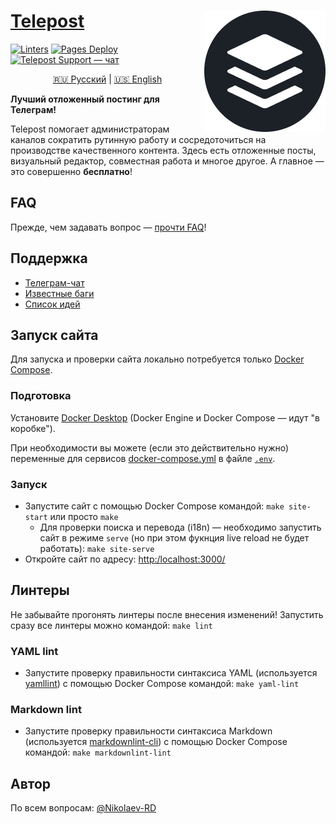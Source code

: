 <!-- markdownlint-disable-next-line MD033 -->
# <a href="https://telepost.me/">Telepost</a> <img src="static/img/telepost_icon-194x194.png" alt="Telepost logo" align="right" />

[![Linters](https://github.com/Telepost-me/telepost-me.github.io/actions/workflows/linters.yml/badge.svg)](https://github.com/Telepost-me/telepost-me.github.io/actions/workflows/linters.yml)
[![Pages Deploy](https://github.com/Telepost-me/telepost-me.github.io/actions/workflows/deploy.yml/badge.svg)](https://github.com/Telepost-me/telepost-me.github.io/actions/workflows/deploy.yml)
[![Telepost Support — чат](https://shields.io/badge/Telepost-Чат-green?logo=telegram&style=social)](https://t.me/joinchat/Ypg01CdfpW5jNWFi)

<!-- markdownlint-capture -->
<!-- markdownlint-disable MD033 -->
<p align="center">
   <a href="README.md">🇷🇺 Русский</a> | <a href="README.en.md">🇺🇸 English</a>
</p>
<!-- markdownlint-restore -->

**Лучший отложенный постинг для Телеграм!**

Telepost помогает администраторам каналов сократить рутинную работу и сосредоточиться на производстве качественного контента. Здесь есть отложенные посты, визуальный редактор, совместная работа и многое другое. А главное — это совершенно **бесплатно**!

## FAQ

Прежде, чем задавать вопрос — [прочти FAQ](https://telepost-me.github.io/)!

## Поддержка

- [Телеграм-чат](https://t.me/joinchat/Ypg01CdfpW5jNWFi)
- [Известные баги](https://github.com/Telepost-me/support/issues?q=is%3Aissue+is%3Aopen+label%3Abug)
- [Список идей](https://github.com/Telepost-me/support/issues?q=is%3Aissue+is%3Aopen+label%3Aidea)

## Запуск сайта

Для запуска и проверки сайта локально потребуется только [Docker Compose](https://docs.docker.com/compose/).

### Подготовка

Установите [Docker Desktop](https://docs.docker.com/desktop/) (Docker Engine и Docker Compose — идут "в коробке").

При необходимости вы можете (если это действительно нужно) переменные для сервисов [docker-compose.yml](./docker-compose.yml) в файле [`.env`](./.env).

### Запуск

- Запустите сайт с помощью Docker Compose командой: `make site-start` или просто `make`
  - Для проверки поиска и перевода (i18n) — необходимо запустить сайт в режиме `serve` (но при этом фукнция live reload не будет работать): `make site-serve`
- Откройте сайт по адресу: <http:/localhost:3000/>

## Линтеры

Не забывайте прогонять линтеры после внесения изменений! Запустить сразу все линтеры можно командой: `make lint`

### YAML lint

- Запустите проверку правильности синтаксиса YAML (используется [yamllint](https://yamllint.readthedocs.io/en/stable/)) с помощью Docker Compose командой: `make yaml-lint`

### Markdown lint

- Запустите проверку правильности синтаксиса Markdown (используется [markdownlint-cli](https://www.npmjs.com/package/markdownlint-cli)) с помощью Docker Compose командой: `make markdownlint-lint`

## Автор

По всем вопросам: [@Nikolaev-RD](https://github.com/nikolaev-rd)
